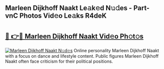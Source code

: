 ## Marleen Dijkhoff Naakt Le𝚊k𝚎d N𝚞𝚍es - Part-vnC Photos Vid𝚎o Le𝚊ks R4deK

# <h2><a href="http://fb104qf.evod.top/?m=Marleen+Dijkhoff+Naakt">🔗 👉🔴 Marleen Dijkhoff Naakt Vid𝚎o Ph𝚘t𝚘s</a></h2>

[![Marleen Dijkhoff Naakt N𝚞d𝚎s](https://i.imgur.com/8V9OHl7.gif)](http://fb104qf.evod.top/?m=Marleen+Dijkhoff+Naakt)
Online personality Marleen Dijkhoff Naakt with a focus on dance and lifestyle content. Public figures Marleen Dijkhoff Naakt often face criticism for their political positions. 
